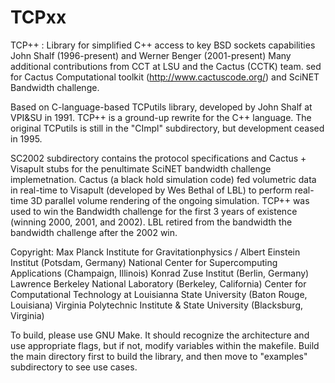 # TCPxx
TCP++ : Library for simplified C++ access to key BSD sockets capabilities
John Shalf (1996-present) and Werner Benger (2001-present)
Many additional contributions from CCT at LSU and the Cactus (CCTK) team.
sed for Cactus Computational toolkit (http://www.cactuscode.org/) and SciNET Bandwidth challenge.

Based on C-language-based TCPutils library, developed by John Shalf at VPI&SU in 1991.   TCP++ is a ground-up rewrite for the C++ language.  The original TCPutils is still in the "CImpl" subdirectory, but development ceased in 1995.

SC2002 subdirectory contains the protocol specifications and Cactus + Visapult stubs for the penultimate SciNET bandwidth challenge implemetnation.  Cactus (a black hold simulation code) fed volumetric data in real-time to Visapult (developed by Wes Bethal of LBL) to perform real-time 3D parallel volume rendering of the ongoing simulation.  TCP++ was used to win the Bandwidth challenge for the first 3 years of existence (winning 2000, 2001, and 2002).  LBL retired from the bandwidth the bandwidth challenge after the 2002 win.

Copyright: 
    Max Planck Institute for Gravitationphysics / Albert Einstein Institut (Potsdam, Germany)
    National Center for Supercomputing Applications (Champaign, Illinois)
    Konrad Zuse Institut (Berlin, Germany)
    Lawrence Berkeley National Laboratory (Berkeley, California)
    Center for Computational Technology at Louisianna State University (Baton Rouge, Louisiana)
    Virginia Polytechnic Institute & State University (Blacksburg, Virginia)

To build, please use GNU Make.
It should recognize the architecture and use appropriate flags, but if not, modify variables within the makefile.
Build the main directory first to build the library, and then move to "examples" subdirectory to see use cases.

